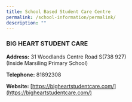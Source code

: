 ```yaml
---
title: School Based Student Care Centre
permalink: /school-information/permalink/
description: ""
---
```

### BIG HEART STUDENT CARE 

**Address:**
31 Woodlands Centre Road S(738 927)  
(Inside Marsiling Primary School)

**Telephone:**
81892308

**Website:**
[https://bigheartstudentcare.com/](https://bigheartstudentcare.com/)
